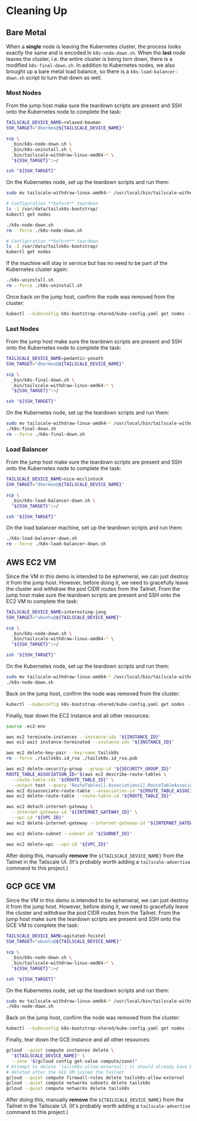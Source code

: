# Cleaning Up

## Bare Metal

When a **single** node is leaving the Kubernetes cluster, the process looks
exactly the same and is encoded in `k8s-node-down.sh`. When the **last**
node leaves the cluster, i.e. the entire cluster is being torn down, there
is a modified `k8s-final-down.sh`. In addition to Kubernetes nodes, we also
brought up a bare metal load balance, so there is a `k8s-load-balancer-down.sh`
script to turn that down as well.

### Most Nodes

From the jump host make sure the teardown scripts are present and SSH onto
the Kubernetes node to complete the task:

```bash
TAILSCALE_DEVICE_NAME=relaxed-bouman
SSH_TARGET="dhermes@${TAILSCALE_DEVICE_NAME}"

scp \
  _bin/k8s-node-down.sh \
  _bin/k8s-uninstall.sh \
  _bin/tailscale-withdraw-linux-amd64-* \
  "${SSH_TARGET}":~/

ssh "${SSH_TARGET}"
```

On the Kubernetes node, set up the teardown scripts and run them:

```bash
sudo mv tailscale-withdraw-linux-amd64-* /usr/local/bin/tailscale-withdraw

# Configuration **before** teardown
ls -1 /var/data/tailsk8s-bootstrap/
kubectl get nodes

./k8s-node-down.sh
rm --force ./k8s-node-down.sh

# Configuration **before** teardown
ls -1 /var/data/tailsk8s-bootstrap/
kubectl get nodes
```

If the machine will stay in service but has no need to be part of the
Kubernetes cluster again:

```bash
./k8s-uninstall.sh
rm --force ./k8s-uninstall.sh
```

Once back on the jump host, confirm the node was removed from the cluster:

```bash
kubectl --kubeconfig k8s-bootstrap-shared/kube-config.yaml get nodes --output wide
```

### **Last** Nodes

From the jump host make sure the teardown scripts are present and SSH onto
the Kubernetes node to complete the task:

```bash
TAILSCALE_DEVICE_NAME=pedantic-yonath
SSH_TARGET="dhermes@${TAILSCALE_DEVICE_NAME}"

scp \
  _bin/k8s-final-down.sh \
  _bin/tailscale-withdraw-linux-amd64-* \
  "${SSH_TARGET}":~/

ssh "${SSH_TARGET}"
```

On the Kubernetes node, set up the teardown scripts and run them:

```bash
sudo mv tailscale-withdraw-linux-amd64-* /usr/local/bin/tailscale-withdraw
./k8s-final-down.sh
rm --force ./k8s-final-down.sh
```

### Load Balancer

From the jump host make sure the teardown scripts are present and SSH onto
the Kubernetes node to complete the task:

```bash
TAILSCALE_DEVICE_NAME=nice-mcclintock
SSH_TARGET="dhermes@${TAILSCALE_DEVICE_NAME}"

scp \
  _bin/k8s-load-balancer-down.sh \
  "${SSH_TARGET}":~/

ssh "${SSH_TARGET}"
```

On the load balancer machine, set up the teardown scripts and run them:

```bash
./k8s-load-balancer-down.sh
rm --force ./k8s-load-balancer-down.sh
```

## AWS EC2 VM

Since the VM in this demo is intended to be ephemeral, we can just destroy it
from the jump host. However, before doing it, we need to gracefully leave the
cluster and withdraw the pod CIDR routes from the Tailnet. From the jump host
make sure the teardown scripts are present and SSH onto the EC2 VM to complete
the task:

```bash
TAILSCALE_DEVICE_NAME=interesting-jang
SSH_TARGET="ubuntu@${TAILSCALE_DEVICE_NAME}"

scp \
  _bin/k8s-node-down.sh \
  _bin/tailscale-withdraw-linux-amd64-* \
  "${SSH_TARGET}":~/

ssh "${SSH_TARGET}"
```

On the Kubernetes node, set up the teardown scripts and run them:

```bash
sudo mv tailscale-withdraw-linux-amd64-* /usr/local/bin/tailscale-withdraw
./k8s-node-down.sh
```

Back on the jump host, confirm the node was removed from the cluster:

```bash
kubectl --kubeconfig k8s-bootstrap-shared/kube-config.yaml get nodes --output wide
```

Finally, tear down the EC2 instance and all other resources:

```bash
source .ec2-env

aws ec2 terminate-instances --instance-ids "${INSTANCE_ID}"
aws ec2 wait instance-terminated --instance-ids "${INSTANCE_ID}"

aws ec2 delete-key-pair --key-name tailsk8s
rm --force ./tailsk8s.id_rsa ./tailsk8s.id_rsa.pub

aws ec2 delete-security-group --group-id "${SECURITY_GROUP_ID}"
ROUTE_TABLE_ASSOCIATION_ID="$(aws ec2 describe-route-tables \
  --route-table-ids "${ROUTE_TABLE_ID}" \
  --output text --query 'RouteTables[].Associations[].RouteTableAssociationId')"
aws ec2 disassociate-route-table --association-id "${ROUTE_TABLE_ASSOCIATION_ID}"
aws ec2 delete-route-table --route-table-id "${ROUTE_TABLE_ID}"

aws ec2 detach-internet-gateway \
  --internet-gateway-id "${INTERNET_GATEWAY_ID}" \
  --vpc-id "${VPC_ID}"
aws ec2 delete-internet-gateway --internet-gateway-id "${INTERNET_GATEWAY_ID}"

aws ec2 delete-subnet --subnet-id "${SUBNET_ID}"

aws ec2 delete-vpc --vpc-id "${VPC_ID}"
```

After doing this, manually **remove** the `${TAILSCALE_DEVICE_NAME}` from
the Tailnet in the Tailscale UI. (It's probably worth adding a
`tailscale-advertise` command to this project.)

## GCP GCE VM

Since the VM in this demo is intended to be ephemeral, we can just destroy it
from the jump host. However, before doing it, we need to gracefully leave the
cluster and withdraw the pod CIDR routes from the Tailnet. From the jump host
make sure the teardown scripts are present and SSH onto the GCE VM to complete
the task:

```bash
TAILSCALE_DEVICE_NAME=agitated-feistel
SSH_TARGET="ubuntu@${TAILSCALE_DEVICE_NAME}"

scp \
  _bin/k8s-node-down.sh \
  _bin/tailscale-withdraw-linux-amd64-* \
  "${SSH_TARGET}":~/

ssh "${SSH_TARGET}"
```

On the Kubernetes node, set up the teardown scripts and run them:

```bash
sudo mv tailscale-withdraw-linux-amd64-* /usr/local/bin/tailscale-withdraw
./k8s-node-down.sh
```

Back on the jump host, confirm the node was removed from the cluster:

```bash
kubectl --kubeconfig k8s-bootstrap-shared/kube-config.yaml get nodes --output wide
```

Finally, tear down the GCE instance and all other resources:

```bash
gcloud --quiet compute instances delete \
  "${TAILSCALE_DEVICE_NAME}" \
  --zone "$(gcloud config get-value compute/zone)"
# Attempt to delete `tailsk8s-allow-external`; it should already have been
# deleted after the GCE VM joined the Tailnet
gcloud --quiet compute firewall-rules delete tailsk8s-allow-external
gcloud --quiet compute networks subnets delete tailsk8s
gcloud --quiet compute networks delete tailsk8s
```

After doing this, manually **remove** the `${TAILSCALE_DEVICE_NAME}` from
the Tailnet in the Tailscale UI. (It's probably worth adding a
`tailscale-advertise` command to this project.)

[1]: https://github.com/prabhatsharma/kubernetes-the-hard-way-aws/blob/c4872b83989562a35e9aba98ff92526a0f1498ca/docs/14-cleanup.md
